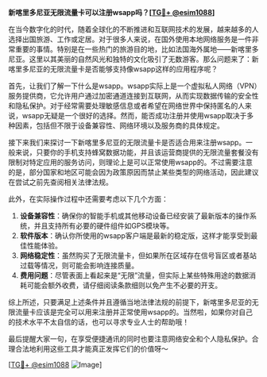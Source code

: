 **新喀里多尼亚无限流量卡可以注册wsapp吗？[[TG💪+ @esim1088](https://t.me/s/esim1088)]**

在当今数字化的时代，随着全球化的不断推进和互联网技术的发展，越来越多的人选择出国旅游、工作或定居。对于很多人来说，在国外使用本地网络服务是一件非常重要的事情。特别是在一些热门的旅游目的地，比如法国海外属地——新喀里多尼亚。这里以其美丽的自然风光和独特的文化吸引了无数游客。那么问题来了：新喀里多尼亚的无限流量卡是否能够支持像wsapp这样的应用程序呢？

首先，让我们了解一下什么是wsapp。wsapp实际上是一个虚拟私人网络（VPN）服务提供商，它允许用户通过加密通道连接到互联网，从而实现数据传输的安全性和隐私保护。对于经常需要处理敏感信息或者希望在网络世界中保持匿名的人来说，wsapp无疑是一个很好的选择。然而，能否成功注册并使用wsapp取决于多种因素，包括但不限于设备兼容性、网络环境以及服务商的具体规定。

接下来我们来探讨一下新喀里多尼亚的无限流量卡是否适合用来注册wsapp。一般来说，只要你的手机支持蜂窝数据功能，并且该运营商提供的无限流量套餐没有限制对特定应用的服务访问，则理论上是可以正常使用wsapp的。不过需要注意的是，部分国家和地区可能会因为政策原因而禁止某些类型的网络活动，因此建议在尝试之前先查阅相关法律法规。

此外，在实际操作过程中还需要考虑以下几个方面：

1. **设备兼容性**：确保你的智能手机或其他移动设备已经安装了最新版本的操作系统，并且支持所有必要的硬件组件如GPS模块等。
2. **软件版本**：确认你所使用的wsapp客户端是最新的稳定版，这样才能享受到最佳性能体验。
3. **网络稳定性**：虽然购买了无限流量卡，但如果所在区域存在信号盲区或者基站过载等情况，则可能会影响连接质量。
4. **费用问题**：尽管表面上看起来是“无限”流量，但实际上某些特殊用途的数据消耗可能会额外收费，请仔细阅读条款细则以免产生不必要的开支。

综上所述，只要满足上述条件并且遵循当地法律法规的前提下，新喀里多尼亚的无限流量卡应该是完全可以用来注册并正常使用wsapp的。当然啦，如果你对自己的技术水平不太自信的话，也可以寻求专业人士的帮助哦！

最后提醒大家一句，在享受便捷通讯的同时也要注意网络安全和个人隐私保护。合理合法地利用这些工具才能真正发挥它们的价值呀～

[[TG💪+ @esim1088](https://t.me/s/esim1088) ![Image](https://i.postimg.cc/4NQfJmqS/Snipaste-2025-05-13-00-14-12.png)]